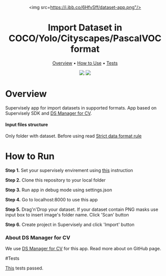 <div align="center" markdown>

<img src=https://i.ibb.co/6HfvSff/dataset-app.png"/>

# Import Dataset in COCO/Yolo/Cityscapes/PascalVOC format

<p align="center">
  <a href="#Overview">Overview</a> •
  <a href="#How-to-Use">How to Use</a> •
  <a href="#Test">Tests</a>
</p>

[![](https://img.shields.io/badge/supervisely-ecosystem-brightgreen)](https://https://supervisely.com/)
[![](https://img.shields.io/badge/slack-chat-green.svg?logo=slack)](https://supervise.ly/slack)

</div>

# Overview

Supervisely app for import datasets in supported formats. App based on Supervisely SDK and [DS Manager for CV](https://github.com/erastov-alex/sly-convert).

#### Input files structure

Only folder with dataset. Before using read [Strict data format rule](https://github.com/erastov-alex/sly-convert#strict-data-format-rule)

# How to Run

**Step 1.** Set your supervisely envirement using [this](https://developer.supervisely.com/getting-started/environment-variables) instruction

**Step 2.** Clone this repository to your local folder

**Step 3.** Run app in debug mode using settings.json

**Step 4.** Go to localhost:8000 to use this app

**Step 5.** Drag'n'Drop your dataset. If your dataset contain PNG masks use input box to insert image's folder name. Click 'Scan' button

**Step 6.** Create project in Supervisely and click 'Import' button

### About DS Manager for CV

We use [DS Manager for CV](https://github.com/erastov-alex/sly-convert) for this app. Read more about on GitHub page.

#Tests

[This](https://github.com/erastov-alex/dataset_samples) tests passed.
